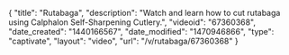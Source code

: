 {
    "title": "Rutabaga",
    "description": "Watch and learn how to cut rutabaga using Calphalon Self-Sharpening Cutlery.",
    "videoid": "67360368",
    "date_created": "1440166567",
    "date_modified": "1470946866",
    "type": "captivate",
    "layout": "video",
    "url": "\/v\/rutabaga\/67360368"
}